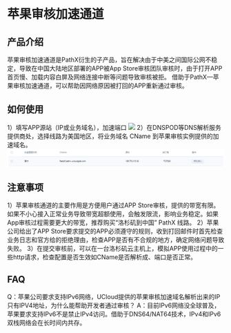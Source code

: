 # 苹果审核加速通道



## 产品介绍

苹果审核加速通道是PathX衍生的子产品，旨在解决由于中美之间国际公网不稳定，导致在中国大陆地区部署的APP被App Store审核团队审核时，由于打开APP首页慢、加载内容白屏及网络连接中断等问题导致审核被拒。
借助于PathX—苹果审核加速通道，可以帮助因网络原因被打回的APP重新通过审核。

## 如何使用

1）填写APP源站（IP或业务域名），加速端口 ![](/network/pathx/apple-20180717.png)
2）在DNSPOD等DNS解析服务提供商处，选择线路为美国地区，将业务域名 CName 到苹果审核实例提供的加速域名。
![](/images/apple-20180717_2.png)

## 注意事项

1）苹果审核通道的主要作用是方便用户通过APP Store审核，提供的带宽有限。如果不小心接入正常业务导致带宽超额使用，会触发限流，影响业务稳定。如果App审核过程需要更大的带宽，推荐购买“洛杉矶到中国” PathX 线路。
2）苹果公司给出了APP Store要求提交的APP必须遵守的规则，收到打回邮件时首先检查业务日志和官方给的拒绝理由，检查APP是否有不合规的地方，确定网络问题导致失败。
3）在提交审核前，可以在一台洛杉矶云主机上，模拟APP使用过程中的一些http请求，检查配置是否生效如CName是否解析成、端口是否正常。

## FAQ
Q：苹果公司要求支持IPv6网络，UCloud提供的苹果审核加速域名解析出来的IP只有IPV4地址，为什么能帮助开发者通过审核？
A：目前IPv6网络没全球普及，苹果要求支持IPv6不是禁止IPv4访问。借助于DNS64/NAT64技术，IPv4和IPv6双栈网络会在长时间内共存。

